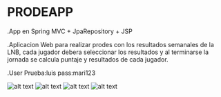 # PRODEAPP
.App en Spring MVC + JpaRepository + JSP

.Aplicacion Web para realizar prodes con los resultados semanales de la LNB, cada jugador debera
seleccionar los resultados y al terminarse la jornada se calcula puntaje y resultados de cada jugador.


.User Prueba:luis pass:mari123

![alt text](http://dolarhoyinfo.com/pics/indexxx.png)
![alt text](http://dolarhoyinfo.com/pics/fff.png)
![alt text](http://dolarhoyinfo.com/pics/rrr.png)
![alt text](http://dolarhoyinfo.com/pics/eee.png)
